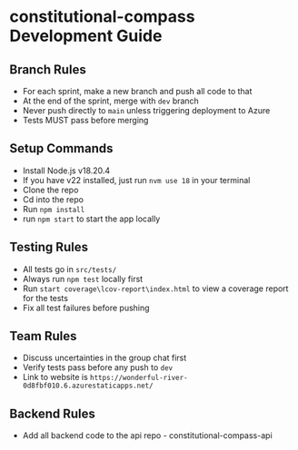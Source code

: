 # constitutional-compass Development Guide

## Branch Rules  
- For each sprint, make a new branch and push all code to that
- At the end of the sprint, merge with `dev` branch  
- Never push directly to `main` unless triggering deployment to Azure
- Tests MUST pass before merging  

## Setup Commands  
- Install Node.js v18.20.4
- If you have v22 installed, just run `nvm use 18` in your terminal
- Clone the repo
- Cd into the repo
- Run   `npm install`
- run `npm start` to start the app locally

## Testing Rules  
- All tests go in `src/tests/`  
- Always run `npm test` locally first
- Run  `start coverage\lcov-report\index.html` to view a coverage report for the tests
- Fix all test failures before pushing  

## Team Rules  
- Discuss uncertainties in the group chat first  
- Verify tests pass before any push to `dev` 
- Link to website is `https://wonderful-river-0d8fbf010.6.azurestaticapps.net/` 

## Backend Rules
- Add all backend code to the api repo - constitutional-compass-api
